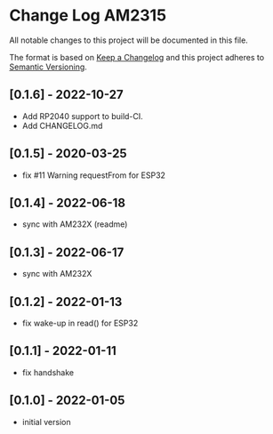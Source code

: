 # Change Log AM2315

All notable changes to this project will be documented in this file.

The format is based on [Keep a Changelog](http://keepachangelog.com/)
and this project adheres to [Semantic Versioning](http://semver.org/).


## [0.1.6] - 2022-10-27
- Add RP2040 support to build-CI.
- Add CHANGELOG.md

## [0.1.5] - 2020-03-25
- fix #11 Warning requestFrom for ESP32

## [0.1.4] - 2022-06-18
- sync with AM232X (readme)

## [0.1.3] - 2022-06-17
-  sync with AM232X

## [0.1.2] - 2022-01-13
-  fix wake-up in read() for ESP32

## [0.1.1] - 2022-01-11
-  fix handshake

## [0.1.0] - 2022-01-05
-  initial version

